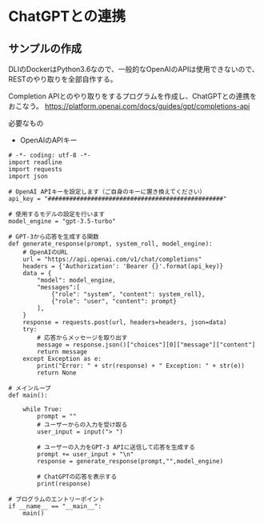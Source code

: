 # ChatGPTとの連携

## サンプルの作成

DLIのDockerはPython3.6なので、一般的なOpenAIのAPIは使用できないので、RESTのやり取りを全部自作する。

Completion APIとのやり取りをするプログラムを作成し、ChatGPTとの連携をおこなう。
https://platform.openai.com/docs/guides/gpt/completions-api


必要なもの
- OpenAIのAPIキー


```
# -*- coding: utf-8 -*-
import readline
import requests
import json

# OpenAI APIキーを設定します（ご自身のキーに置き換えてください）
api_key = "#################################################"

# 使用するモデルの設定を行います
model_engine = "gpt-3.5-turbo"

# GPT-3から応答を生成する関数
def generate_response(prompt, system_roll, model_engine):
    # OpenAIのURL
    url = "https://api.openai.com/v1/chat/completions"
    headers = {'Authorization': 'Bearer {}'.format(api_key)}
    data = {
        "model": model_engine,
        "messages":[
            {"role": "system", "content": system_roll},
            {"role": "user", "content": prompt}
        ],
    }
    response = requests.post(url, headers=headers, json=data)
    try:
        # 応答からメッセージを取り出す
        message = response.json()["choices"][0]["message"]["content"]
        return message
    except Exception as e:
        print("Error: " + str(response) + " Exception: " + str(e))
        return None

# メインループ
def main():

    while True:
        prompt = ""
        # ユーザーからの入力を受け取る
        user_input = input("> ")

        # ユーザーの入力をGPT-3 APIに送信して応答を生成する
        prompt += user_input + "\n"
        response = generate_response(prompt,"",model_engine)

        # ChatGPTの応答を表示する
        print(response)

# プログラムのエントリーポイント
if __name__ == "__main__":
    main()
```
